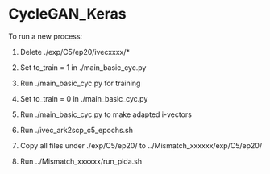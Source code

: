 # CycleGAN_Keras

To run a new process:

1. Delete ./exp/C5/ep20/ivecxxxx/*

2. Set to_train = 1 in ./main_basic_cyc.py

3. Run ./main_basic_cyc.py for training

4. Set to_train = 0 in ./main_basic_cyc.py

5. Run ./main_basic_cyc.py to make adapted i-vectors

6. Run ./ivec_ark2scp_c5_epochs.sh

7. Copy all files under ./exp/C5/ep20/ to ../Mismatch_xxxxxx/exp/C5/ep20/

8. Run ../Mismatch_xxxxxx/run_plda.sh
